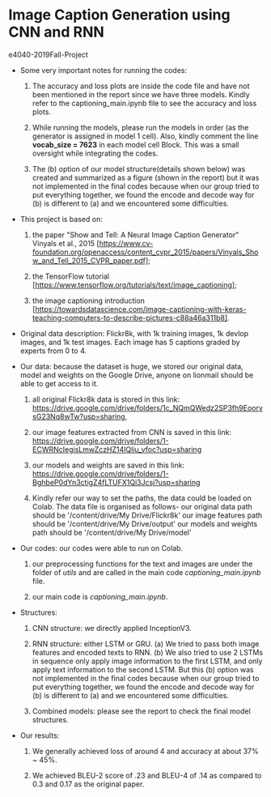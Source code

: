 # Image Caption Generation using CNN and RNN

e4040-2019Fall-Project

* Some very important notes for running the codes:
    1. The accuracy and loss plots are inside the code file and have not been mentioned in the report since we have three models. Kindly refer to the captioning_main.ipynb file to see the accuracy and loss plots.   
    
    2. While running the models, please run the models in order (as the generator is assigned in model 1 cell).  Also, kindly comment the line **vocab_size = 7623** in each model cell Block. This was a small oversight while integrating the codes.
    
    3. The (b) option of our model structure(details shown below) was created and summarized as a figure (shown in the report) but it was not implemented in the final codes because when our group tried to put everything together, we found the encode and decode way for (b) is different to (a) and we encountered some difficulties. 


* This project is based on: 
    1. the paper "Show and Tell: A Neural Image Caption Generator" Vinyals et al., 2015 [https://www.cv-foundation.org/openaccess/content_cvpr_2015/papers/Vinyals_Show_and_Tell_2015_CVPR_paper.pdf]; 
    
    2. the TensorFlow tutorial [https://www.tensorflow.org/tutorials/text/image_captioning];
    
    3. the image captioning introduction [https://towardsdatascience.com/image-captioning-with-keras-teaching-computers-to-describe-pictures-c88a46a311b8].
   
   
* Original data description: Flickr8k, with 1k training images, 1k devlop images, and 1k test images.
            Each image has 5 captions graded by experts from 0 to 4.


* Our data: because the dataset is huge, we stored our original data, model and weights on the Google Drive, anyone on lionmail should be able to get access to it.     

    1. all original Flickr8k data is stored in this link: https://drive.google.com/drive/folders/1c_NQmQWedz2SP3fh9EoorvsG23Nq8wTw?usp=sharing, 
    
    2. our image features extracted from CNN is saved in this link: https://drive.google.com/drive/folders/1-ECWRNcIegisLmwZczHZ14IQliu_vfoc?usp=sharing
    
    3. our models and weights are saved in this link: https://drive.google.com/drive/folders/1-BghbeP0dYn3ctigZ4fLTUFX1Qi3Jcsj?usp=sharing
    
    4. Kindly refer our way to set the paths, the data could be loaded on Colab. The data file is organised as follows-
       our original data path should be '/content/drive/My Drive/Flickr8k'
       our image features path should be '/content/drive/My Drive/output'
       our models and weights path should be '/content/drive/My Drive/model'


* Our codes: our codes were able to run on Colab.
    1. our preprocessing functions for the text and images are under the folder of *utils* and are called in the main code *captioning_main.ipynb* file.
    
    2. our main code is *captioning_main.ipynb*. 


* Structures:
    1. CNN structure: we directly applied InceptionV3.
    
    2. RNN structure: either LSTM or GRU. (a) We tried to pass both image features and encoded texts to RNN. (b) We also tried to use 2 LSTMs in sequence only apply image information to the first LSTM, and only apply text information to the second LSTM. But this (b) option was not implemented in the final codes because when our group tried to put everything together, we found the encode and decode way for (b) is different to (a) and we encountered some difficulties. 
    
    3. Combined models: please see the report to check the final model structures.


* Our results:
    1. We generally achieved loss of around 4 and accuracy at about 37% ~ 45%.
    
    2. We achieved BLEU-2 score of .23 and BLEU-4 of .14 as compared to 0.3 and 0.17 as the original paper.
